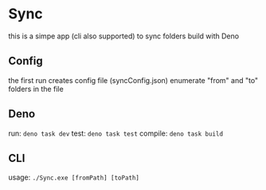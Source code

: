 # Sync
this is a simpe app (cli also supported) to sync folders build with Deno

## Config
the first run creates config file (syncConfig.json)
enumerate "from" and "to" folders in the file

## Deno
run: `deno task dev` 
test: `deno task test` 
compile: `deno task build` 

## CLI
usage: `./Sync.exe [fromPath] [toPath]`
